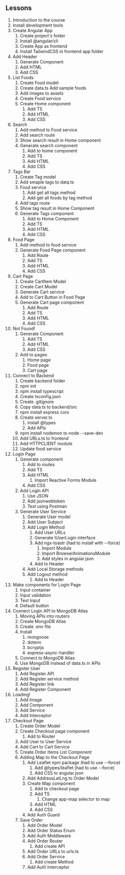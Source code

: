 ## Lessons

1. Introduction to the course
2. Install development tools
3. Create Angular App
    1. Create project's folder
    2. Install @angular/cli
    3. Create App as frontend
    4. Install TailwindCSS in frontend app folder
4. Add Header
    1. Generate Component
    2. Add HTML
    3. Add CSS
5. List Foods
    1. Create Food model
    2. Create data.ts
       Add sample foods
    3. Add images to assets
    4. Create Food service
    5. Create Home component
        1. Add TS
        2. Add HTML
        3. Add CSS
6. Search
    1. Add method to Food service
    2. Add search route
    3. Show search result in Home component
    4. Generate search component
        1. Add to home component
        2. Add TS
        3. Add HTML
        4. Add CSS
7. Tags Bar
    1. Create Tag model
    2. Add smaple tags to data.ts
    3. Food service
        1. Add get all tags method
        2. Add get all foods by tag method
    4. Add tags route
    5. Show tag result in Home Component
    6. Generate Tags component
        1. Add to Home Component
        2. Add TS
        3. Add HTML
        4. Add CSS
8. Food Page
    1. Add method to food service
    2. Generate Food Page component
        1. Add Route
        2. Add TS
        3. Add HTML
        4. Add CSS
9. Cart Page
    1. Create CartItem Model
    2. Create Cart Model
    3. Generate Cart service
    4. Add to Cart Button in Food Page
    5. Generate Cart page component
        1. Add Route
        2. Add TS
        3. Add HTML
        4. Add CSS
10. Not Found!
    1. Generate Component
        1. Add TS
        2. Add HTML
        3. Add CSS
    2. Add to pages
        1. Home page
        2. Food page
        3. Cart page
11. Connect to Backend
    1. Create backend folder
    2. npm init
    3. npm install typescript
    4. Create tsconfig.json
    5. Create .gitignore
    6. Copy data.ts to backend/src
    7. npm install express cors
    8. Create server.ts
        1. install @types
        2. Add APIs
    9. npm install nodemon ts-node --save-dev
    10. Add URLs.ts to frontend
    11. Add HTTPCLIENT module
    12. Update food service
12. Login Page
    1. Generate component
        1. Add to routes
        2. Add TS
        3. Add HTML
            1. Import Reactive Forms Module
        4. Add CSS
    2. Add Login API
        1. Use JSON
        2. Add jsonwebtoken
        3. Test using Postman
    3. Generate User Service
        1. Generate User model
        2. Add User Subject
        3. Add Login Method
            1. Add User URLs
            2. Generate IUserLogin interface
            3. Add ngx-toastr (had to install with --force)
                1. Import Module
                2. Import BrowserAnimationsModule
                3. Add styles in angular.json
            4. Add to Header
        4. Add Local Storage methods
        5. Add Logout method
            1. Add to Header
13. Make components for Login Page
    1. Input container
    2. Input validation
    3. Text Input
    4. Default button
14. Connect Login API to MongoDB Atlas
    1. Moving APIs into routers
    2. Create MongoDB Atlas
    3. Create .env file
    4. Install
        1. mongoose
        2. dotenv
        3. bcryptjs
        4. express-async-handler
    5. Connect to MongoDB Atlas
    6. Use MongoDB instead of data.ts in APIs
15. Register User
    1. Add Register API
    2. Add Register service method
    3. Add Register link
    4. Add Register Component
16. Loading!
    1. Add Image
    2. Add Component
    3. Add Service
    4. Add Interceptor
17. Checkout Page
    1. Create Order Model
    2. Create Checkout page component
        1. Add to Router
    3. Add User to User Service
    4. Add Cart to Cart Service
    5. Create Order Items List Component
    6. Adding Map to the Checkout Page
        1. Add Leaflet npm package (had to use --force)
            1. Add @types/leaflet (had to use --force)
            2. Add CSS to angular.json
        2. Add AddressLatLng to Order Model
        3. Create Map component
            1. Add to checkout page
            2. Add TS
                1. Change app-map selector to map
            3. Add HTML
            4. Add CSS
        4. Add Auth Guard
    7. Save Order
        1. Add Order Model
        2. Add Order Status Enum
        3. Add Auth Middleware
        4. Add Order Router
            1. Add create API
        5. Add Order URLs to urls.ts
        6. Add Order Service
            1. Add create Method
        7. Add Auth Interceptor
